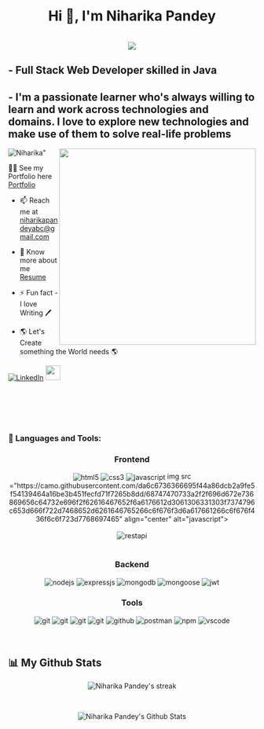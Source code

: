 <h1 align="center">Hi 👋, I'm Niharika Pandey</h1>
<br/>
<div align="center">
 <img src="https://readme-typing-svg.herokuapp.com/?lines=Full+Stack+Web+Developer;Java+Backend+Developer;Web+Developer;Quick+learner&color=cyan&center=true" />
</div>
<h2>- Full Stack Web Developer skilled in Java</h2>
<h2>- I'm a passionate learner who's always willing to learn and work across technologies and domains. I love to explore new technologies and make use of them to solve real-life problems </h2>
<img align="right" alt "Coding" width="400" src="https://camo.githubusercontent.com/374987f773148e46b1851b9e3bc4bf71b182562dd002620ef3e4263cb3997130/68747470733a2f2f6d69726f2e6d656469756d2e636f6d2f6d61782f3837352f312a7164415731546a434e353768316c6275757a766368672e676966">

<p align="left"> <img src="https://komarev.com/ghpvc/?username=niharikapandey94&label=Profile%20views&color=0e75b6&style=flat" alt=Niharika" /> </p>



👨‍💻 See my Portfolio here <a href="https://niharikapandey94.github.io/">Portfolio</a>

- 📫 Reach me at niharikapandeyabc@gmail.com

- 📄 Know more about me [Resume](https://drive.google.com/drive/folders/1PsNNGJZwSZCS8evbsrCq8TXIrpAa-5_v)

- ⚡ Fun fact - I love Writing 🖊️

-  🌎 Let's Create something the World needs 🌎


<p> <a href="https://www.linkedin.com/in/niharika-pandey-979240a2/"
" target="_blank"><img alt="LinkedIn" src="https://img.shields.io/badge/linkedin-%230077B5.svg?&style=for-the-badge&logo=linkedin&logoColor=white" /></a> 
  <a href="https://niharikapandey94.github.io/" target="text-decoration:none">
   <img height="30" src="https://img.shields.io/badge/My%20Portfolio%20%E2%86%92-gray.svg?colorA=655BE1&colorB=4F44D6&style=for-the-badge"/>
</a>
</p>

<br/>
<br/>
<br/>
<br/>

<h3 align="left">🚀 Languages and Tools:</h3>
<div align="center">
 
 <div align="center"><h3 align="center">Frontend</h3>
<img src="https://img.shields.io/badge/html5-%23E34F26.svg?style=for-the-badge&logo=html5&logoColor=white" align="center" alt="html5">
<img src = "https://img.shields.io/badge/css3-%231572B6.svg?style=for-the-badge&logo=css3&logoColor=white" align="center" alt="css3">
<img src ="https://img.shields.io/badge/javascript-%23323330.svg?style=for-the-badge&logo=javascript&logoColor=%23F7DF1E" align="center" alt="javascript">
  img src ="https://camo.githubusercontent.com/da6c6736366695f44a86dcb2a9fe5f54139464a16be3b451fecfd71f7265b8dd/68747470733a2f2f696d672e736869656c64732e696f2f62616467652f6a6176612d3061306331303f7374796c653d666f722d7468652d6261646765266c6f676f3d6a617661266c6f676f436f6c6f723d7768697465" align="center" alt="javascript">
  

<br/>
<br/>
  
  <img src="https://img.shields.io/badge/rest api-%23000000.svg?style=for-the-badge&logo=flask&logoColor=white" align="center" alt="restapi"/>
  
</div>
 <br/>
  <div align="center"><h3 align="center">Backend</h3> 
<img src="https://img.shields.io/badge/Java-339933?style=for-the-badge&logo=nodedotjs&logoColor=white" align="center" alt="nodejs" />
<img src="https://img.shields.io/badge/Express.js-000000?style=for-the-badge&logo=express&logoColor=white" align="center" alt="expressjs"/>
<img src="https://img.shields.io/badge/MongoDB-4EA94B?style=for-the-badge&logo=mongodb&logoColor=white" align="center" alt="mongodb"/>
<img src="https://img.shields.io/badge/mongoose-%2300f.svg?style=for-the-badge&logo=fastify&logoColor=white" align="center" alt="mongoose"/>
   <img src="https://img.shields.io/badge/JWT-black?style=for-the-badge&logo=JSON%20web%20tokens" align="center" alt="jwt"/>
 </div>
  <div align="center"><h3 align="center">Tools</h3> 
   <img src="https://img.shields.io/badge/heroku-%23430098.svg?style=for-the-badge&logo=heroku&logoColor=white" align="center" alt="git"/>
   <img src="https://img.shields.io/badge/netlify-%23000000.svg?style=for-the-badge&logo=netlify&logoColor=#00C7B7" align="center" alt="git"/>
   <img src="https://img.shields.io/badge/vercel-%23000000.svg?style=for-the-badge&logo=vercel&logoColor=whit" align="center" alt="git"/>
   <img src="https://img.shields.io/badge/Git-f44d27?style=for-the-badge&logo=git&logoColor=white"  align="center" alt="git"/>
<img src="https://img.shields.io/badge/GitHub-100000?style=for-the-badge&logo=github&logoColor=white"  align="center" alt="github"/>
<img src ="https://img.shields.io/badge/Postman-FF6C37?style=for-the-badge&logo=postman&logoColor=white" align="center" alt="postman">
<img src = "https://img.shields.io/badge/NPM-%23000000.svg?style=for-the-badge&logo=npm&logoColor=white" align="center" alt="npm">
   <img src="https://img.shields.io/badge/Visual%20Studio-5C2D91.svg?style=for-the-badge&logo=visual-studio&logoColor=white"  align="center" alt="vscode"/>
   <br/>
<br/>
 </div>
</div>

<br/>
  
  ##
 
 
 ## 📊 My Github Stats

<p align="center">
        <img title="🔥 Get streak stats for your profile at git.io/streak-stats" alt="Niharika Pandey's streak" src="https://github-readme-streak-stats.herokuapp.com/?user=niharikapandey94&theme=black-ice&hide_border=true&stroke=0000&background=060A0CD0"/>
    </a>
</p>


  <br/>
  
<p align="center">
   <img alt="Niharika Pandey's Github Stats" src="https://github-readme-stats.vercel.app/api?username=niharikapandey94&show_icons=true&count_private=true&theme=react&hide_border=true&bg_color=0D1117" />
 </p> 
 <br/>
